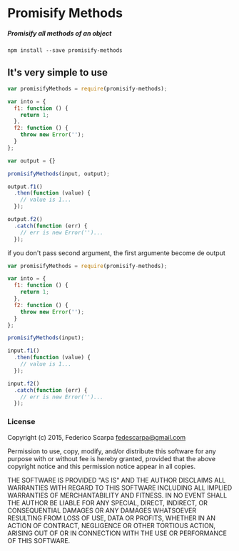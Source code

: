 Promisify Methods
=================
##### Promisify all methods of an object

```
npm install --save promisify-methods
```

## It's very simple to use

```js
var promisifyMethods = require(promisify-methods);

var into = {
  f1: function () {
    return 1;
  },
  f2: function () {
    throw new Error('');
  }
};

var output = {}

promisifyMethods(input, output);

output.f1()
  .then(function (value) {
    // value is 1...
  });

output.f2()
  .catch(function (err) {
    // err is new Error('')...
  });

```

if you don't pass second argument, the first argumente become de output

```js
var promisifyMethods = require(promisify-methods);

var into = {
  f1: function () {
    return 1;
  },
  f2: function () {
    throw new Error('');
  }
};

promisifyMethods(input);

input.f1()
  .then(function (value) {
    // value is 1...
  });

input.f2()
  .catch(function (err) {
    // err is new Error('')...
  });

```


### License
Copyright (c) 2015, Federico Scarpa <fedescarpa@gmail.com>

Permission to use, copy, modify, and/or distribute this software for any purpose with or without fee is hereby granted, provided that the above copyright notice and this permission notice appear in all copies.

THE SOFTWARE IS PROVIDED "AS IS" AND THE AUTHOR DISCLAIMS ALL WARRANTIES WITH REGARD TO THIS SOFTWARE INCLUDING ALL IMPLIED WARRANTIES OF MERCHANTABILITY AND FITNESS. IN NO EVENT SHALL THE AUTHOR BE LIABLE FOR ANY SPECIAL, DIRECT, INDIRECT, OR CONSEQUENTIAL DAMAGES OR ANY DAMAGES WHATSOEVER RESULTING FROM LOSS OF USE, DATA OR PROFITS, WHETHER IN AN ACTION OF CONTRACT, NEGLIGENCE OR OTHER TORTIOUS ACTION, ARISING OUT OF OR IN CONNECTION WITH THE USE OR PERFORMANCE OF THIS SOFTWARE.
